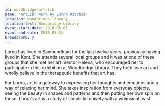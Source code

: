 ```yaml
---
id: woodbridge-art-lib
name: "ArtLib: Work by Lorna Ritchie"
location: woodbridge-library
location-text: Woodbridge Library
event-start-date: 2018-05-01
event-end-date: 2018-05-31
breadcrumb: y
---
```


Lorna has lived in Saxmundham for the last twelve years, previously having lived in Kent. She attends several local groups and it was at one of these groups that she met her art mentor Helena, who encouraged her to participate in this exhibition at Woodbridge Library. They both love art and wholly believe in the therapeutic benefits that art has.  

For Lorna, art is a gateway to expressing her thoughts and emotions and a way of relaxing her mind. She takes inspiration from everyday objects, seeing the beauty in shapes and patterns and then putting her own spin on these. Lorna’s art is a study of simplistic naivety with a whimsical twist.
